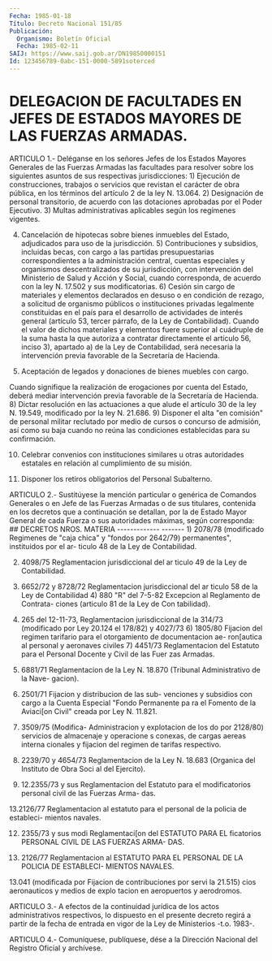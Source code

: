```yaml
---
Fecha: 1985-01-18
Título: Decreto Nacional 151/85
Publicación:
  Organismo: Boletín Oficial
  Fecha: 1985-02-11
SAIJ: https://www.saij.gob.ar/DN19850000151
Id: 123456789-0abc-151-0000-5891soterced
---
```

# DELEGACION DE FACULTADES EN JEFES DE ESTADOS MAYORES DE LAS FUERZAS ARMADAS.

<a id="1"></a>
ARTICULO  1.-  Deléganse  en  los señores Jefes de los Estados Mayores  Generales  de  las  Fuerzas Armadas  las  facultades  para resolver  sobre  los  siguientes    asuntos    de  sus  respectivas jurisdicciones:  1) Ejecución de construcciones, trabajos o servicios  que  revistan el carácter de obra pública, en los términos del artículo 2  de  la ley N. 13.064.  2)   Designación  de  personal  transitorio,  de  acuerdo  con  las dotaciones aprobadas por el Poder Ejecutivo.  3) Multas  administrativas aplicables según los regímenes vigentes.

4) Cancelación  de  hipotecas  sobre  bienes  inmuebles del Estado, adjudicados para uso de la jurisdicción.  5) Contribuciones y subsidios, incluidas becas,  con  cargo  a  las partidas   presupuestarias  correspondientes  a  la  administración central, cuentas  especiales  y  organismos  descentralizados de su jurisdicción, con intervención del Ministerio  de  Salud y Acción y Social, cuando corresponda, de acuerdo con la ley N.  17.502  y sus modificatorias.  6)  Cesión sin cargo de materiales y elementos declarados en desuso o en  condición  de  rezago,  a  solicitud  de organismo públicos o instituciones privadas legalmente constituidas  en  el país para el desarrollo de actividades de interés general (artículo  53,  tercer párrafo,  de  la  Ley  de  Contabilidad). Cuando el valor de dichos materiales y elementos fuere  superior al  cuádruple  de  la  suma hasta  la  que  autoriza  a  contratar directamente el artículo 56, inciso 3), apartado a) de la Ley  de  Contabilidad,  será necesaria la  intervención  previa  favorable  de  la Secretaría de Hacienda.

7) Aceptación de legados y donaciones de bienes  muebles con cargo.

Cuando  signifique  la  realización de erogaciones por  cuenta  del Estado,  deberá  mediar  intervención    previa   favorable  de  la Secretaría de Hacienda.  8) Dictar resolución en las actuaciones a que alude  el artículo 30 de  la  ley N.  19.549,  modificado  por  la  ley N. 21.686.  9)  Disponer  el  alta "en comisión" de personal militar  reclutado por medio de cursos  o  concurso  de  admisión,  así  como  su baja cuando  no reúna las condiciones establecidas para su confirmación.

10)  Celebrar    convenios  con  instituciones  similares  u  otras autoridades estatales  en  relación  al  cumplimiento de su misión.

11)  Disponer  los  retiros obligatorios del  Personal  Subalterno.

<a id="2"></a>
ARTICULO  2.-  Sustitúyese la mención particular o genérica de Comandos Generales o  en  Jefe  de  las  Fuerzas  Armadas  o de sus titulares,   contenida  en  los  decretos  que  a  continuación  se detallan, por  la  de  Estado  Mayor  General  de cada Fuerza o sus autoridades máximas, según corresponda: ##    DECRETOS NROS.                      MATERIA    -------------                       ------- 1) 2078/78 (modificado   Regimenes de "caja chica" y "fondos por 2642/79)            permanentes", instituidos por el ar-                          ticulo 48 de la Ley de Contabilidad.

2) 4098/75               Reglamentacion jurisdiccional del ar                         ticulo 49 de la Ley de Contabilidad.

3) 6652/72 y 8728/72     Reglamentacion jurisdiccional del ar                         ticulo 58 de la Ley de Contabilidad 4) 880 "R" del 7-5-82    Excepcion al Reglamento de Contrata-                         ciones (articulo 81 de la Ley de Con                          tabilidad).

5) 265 del 12-11-73,     Reglamentacion jurisdiccional de la 314/73 (modificado por   Ley 20.124 el 178/82) y 4027/73 6) 1805/80               Fijacion del regimen tarifario para                         el otorgamiento de documentacion ae-                          ron[autica al personal y aeronaves                          civiles 7) 4451/73               Reglamentacion del Estatuto para el                         Personal Docente y Civil de las Fuer                          zas Armadas.

8) 6881/71               Reglamentacion de la Ley N. 18.870                         (Tribunal Administrativo de la Nave-                          gacion).

9) 2501/71               Fijacion y distribucion de las sub-                         venciones y subsidios con cargo a la                          Cuenta Especial "Fondo Permanente pa                          ra el Fomento de la Aviaci[on Civil"                          creada por Ley N. 11.821.

10) 3509/75 (Modifica-   Administracion y explotacion de los do por 2128/80)         servicios de almacenaje y operacione                          s conexas, de cargas aereas interna                          cionales y fijacion del regimen de                          tarifas respectivo.

11) 2239/70 y 4654/73    Reglamentacion de la Ley N. 18.683                         (Organica del Instituto de Obra Soci                          al del Ejercito).

11) 12.2355/73 y sus     Reglamentacion del Estatuto para el modificatorios          personal civil de las Fuerzas Arma-                          das.

13.2126/77           Reglamentacion al estatuto para el                         personal de la policia de estableci-                          mientos navales.

12) 2355/73 y sus modi   Reglamentaci[on del ESTATUTO PARA EL ficatorios              PERSONAL CIVIL DE LAS FUERZAS ARMA-                          DAS.

13) 2126/77              Reglamentacion al ESTATUTO PARA EL                         PERSONAL DE LA POLICIA DE ESTABLECI-                          MIENTOS NAVALES.

13.041 (modificada por   Fijacion de contribuciones por servi la 21.515)              cios aeronauticos y medios de explo                          tacion en aeropuertos y  aerodromos.

<a id="3"></a>
ARTICULO 3.- A efectos de la continuidad jurídica de los actos administrativos  respectivos,  lo  dispuesto en el presente decreto regirá  a partir de la fecha de entrada  en  vigor  de  la  Ley  de Ministerios -t.o. 1983-.

<a id="4"></a>
ARTICULO  4.-  Comuníquese,  publíquese,  dése  a la Dirección Nacional del Registro Oficial y archívese.